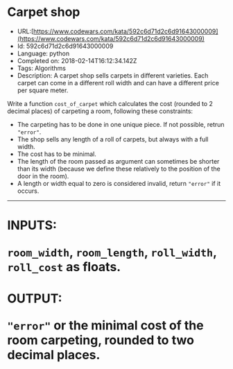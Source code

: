 # Carpet shop

 - URL:[https://www.codewars.com/kata/592c6d71d2c6d91643000009](https://www.codewars.com/kata/592c6d71d2c6d91643000009)
 - Id: 592c6d71d2c6d91643000009
 - Language: python
 - Completed on: 2018-02-14T16:12:34.142Z
 - Tags: Algorithms
 - Description:
A carpet shop sells carpets in different varieties. Each carpet can come in a different roll width and can have a different price per square meter. 

Write a function `cost_of_carpet` which calculates the cost (rounded to 2 decimal places) of carpeting a room, following these constraints:

* The carpeting has to be done in one unique piece. If not possible, retrun `"error"`.
* The shop sells any length of a roll of carpets, but always with a full width.
* The cost has to be minimal.
* The length of the room passed as argument can sometimes be shorter than its width (because we define these relatively to the position of the door in the room).
* A length or width equal to zero is considered invalid, return `"error"` if it occurs.

<hr>
<h1>INPUTS:

`room_width`, `room_length`, `roll_width`, `roll_cost` as floats.

<h1>OUTPUT:

`"error"` or the minimal cost of the room carpeting, rounded to two decimal places.
